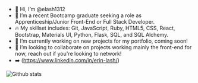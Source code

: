 - 👋 Hi, I’m @elash1312
- 👀 I’m a recent Bootcamp graduate seeking a role as Apprenticeship/Junior Front-End or Full Stack Developer. 
- 🔥 My skillset includes: Git, JavaScript, Ruby, HTML5, CSS, React, Bootstrap, Materials UI, Python, Flask, SQL, and SQL Alchemy.
- 🌱 I’m currently working on new projects for my portfolio, coming soon!
- 💞️ I’m looking to collaborate on projects working mainly the front-end for now, reach out if you're looking to network!
- ➡️ (https://www.linkedin.com/in/erin-lash/)


![Github stats](https://github-readme-stats.vercel.app/api?username=elash1312&hide=stars,issues,prs&show_icons=true&theme=merko)

